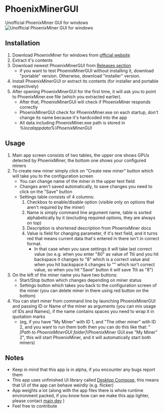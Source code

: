 # PhoenixMinerGUI
Unofficial PhoenixMiner GUI for windows
![Unofficial PhoenixMiner GUI for windows](/src/main/resources/phoenixgui.png?raw=true "Unofficial PhoenixMiner GUI for windows")

## Installation
1. Download PhoenixMiner for windows from [official website](https://phoenixminer.org)
2. Extract it's contents
3. Download newest PhoenixMinerGUI from [Releases section](https://github.com/KamilKurde/PhoenixMinerGUI/releases)
   * if you want to test PhoenixMinerGUI without installing it, download "portable" version. Otherwise, download "installer" version.
4. Install PhoenixMinerGUI or extract its contents (for installer and portable respectively)
5. After opening PhoenixMinerGUI for the first time, it will ask you to point to PhoenixMiner.exe file (which you extracted earlier).
   * After that, PhoenixMinerGUI will check if PhoenixMiner responds correctly
   * PhoenixMinerGUI check for PhoenixMiner.exe on each startup, don't change its name because it's hardcoded into the app
   * All data including PhoenixMiner.exe path is stored in *%localappdata%\PhoenixMinerGUI*

## Usage
1. Main app screen consists of two tables, the upper one shows GPUs detected by PhoenixMiner, the bottom one shows your configured miners
2. To create new miner simply click on "Create new miner" button which will take you to the configuration screen
   * You can change name of the miner in the upper text field
   * Changes aren't saved automatically, to save changes you need to click on the "Save" button
   * Settings table consists of 4 columns:
     1. Checkbox to enable/disable option (visible only on options that aren't required by the miner)
     2. Name is simply command line argument name, table is sorted alphabetically by it (excluding required options, they are always on top)
     3. Description is shortened description from PhoenixMiner docs
     4. Value is field for changing parameter, if it's text field, and it turns red that means current data that's entered in there isn't in correct format.
        * In that case when you save settings it will take last correct value (so e.g. when you enter "80" as value of Ttli and you hit backspace it changes to "8" which is a correct value and when you hit backspace it changes to "" which isn't correct value, so when you hit "Save" button it will save Ttli as "8")
3. On the left of the miner name you have two buttons:
   * Start/Stop button which changes depending on miner status
   * Settings button which takes you back to the configuration screen of the miner (you can delete miner in there using red button on the bottom)
4. You can start miner from command line by launching PhoenixMinerGUI and passing ID or Name of the miner as arguments (you can mix usage of IDs and Names), if the name contains spaces you need to wrap it in quotation marks
   * (eg, if you have "My Miner" with ID 1, and "The other miner" with ID 2, and you want to run them both then you can do this like that: "*[Path to PhoenixMinerGUI folder]*\PhoenixMiner GUI.exe "My Miner" 2", this will start PhoenixMiner, and it will 
      automatically start both miners)

## Notes
* Keep in mind that this app is in alpha, if you encounter any bugs report them
* This app uses unfinished UI library called [Desktop Compose](https://www.jetbrains.com/lp/compose/), this means that UI of the app can behave weirdly (e.g. flicker)
* App weights a lot (along with the app files there is whole runtime environment packed, if you know how can we make this app lighter, please contact [main dev](https://github.com/KamilKurde) )
* Feel free to contribute
